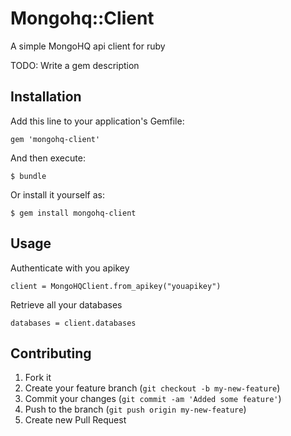 # Mongohq::Client

A simple MongoHQ api client for ruby

TODO: Write a gem description

## Installation

Add this line to your application's Gemfile:

    gem 'mongohq-client'

And then execute:

    $ bundle

Or install it yourself as:

    $ gem install mongohq-client

## Usage

Authenticate with you apikey

    client = MongoHQClient.from_apikey("youapikey")

Retrieve all your databases

    databases = client.databases

## Contributing

1. Fork it
2. Create your feature branch (`git checkout -b my-new-feature`)
3. Commit your changes (`git commit -am 'Added some feature'`)
4. Push to the branch (`git push origin my-new-feature`)
5. Create new Pull Request
